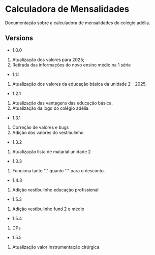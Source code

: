 # Calculadora de Mensalidades

Documentação sobre a calculadora de mensalidades do colégio adélia.


## Versions
- 1.0.0
1. Atualização dos valores para 2025;
2. Retirada das informações do novo ensino médio na 1 série

- 1.1.1
1. Atualização dos valores da educação básica da unidade 2 - 2025.

- 1.2.1
1. Atualização das vantagens das educação básica.
2. Atualização da logo do colégio adélia.

- 1.3.1
1. Correção de valores e bugs
2. Adição dos valores do vestibulinho

- 1.3.2
1. Atualização lista de matarial unidade 2

- 1.3.3
1. Funciona tanto "," quanto "." para o desconto.

- 1.4.3
1. Adição vestibulinho educação profissional

- 1.5.3
1. Adição vestibulinho fund 2 e médio

- 1.5.4
1. DPs

- 1.5.5
1. Atualização valor instrumentação cirúrgica